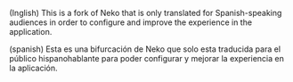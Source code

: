 (Inglish)
This is a fork of Neko that is only translated for Spanish-speaking audiences in order to configure and improve the experience in the application.



(spanish)
Esta es una bifurcación de Neko que solo esta traducida para el público hispanohablante para poder configurar y mejorar la experiencia en la aplicación.
